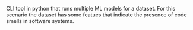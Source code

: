CLI tool in python that runs multiple ML models for a dataset. For this scenario the dataset has some featues that indicate the presence of code smells in software systems.
